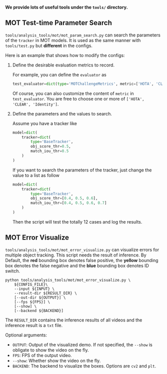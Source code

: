 **We provide lots of useful tools under the `tools/` directory.**

## MOT Test-time Parameter Search

`tools/analysis_tools/mot/mot_param_search.py` can search the parameters of the `tracker` in MOT models.
It is used as the same manner with `tools/test.py` but **different** in the configs.

Here is an example that shows how to modify the configs:

1. Define the desirable evaluation metrics to record.

   For example, you can define the `evaluator` as

   ```python
   test_evaluator=dict(type='MOTChallengeMetrics', metric=['HOTA', 'CLEAR', 'Identity'])
   ```

   Of course, you can also customize the content of `metric` in `test_evaluator`. You are free to choose one or more of `['HOTA', 'CLEAR', 'Identity']`.

2. Define the parameters and the values to search.

   Assume you have a tracker like

   ```python
   model=dict(
       tracker=dict(
           type='BaseTracker',
           obj_score_thr=0.5,
           match_iou_thr=0.5
       )
   )
   ```

   If you want to search the parameters of the tracker, just change the value to a list as follow

   ```python
   model=dict(
       tracker=dict(
           type='BaseTracker',
           obj_score_thr=[0.4, 0.5, 0.6],
           match_iou_thr=[0.4, 0.5, 0.6, 0.7]
       )
   )
   ```

   Then the script will test the totally 12 cases and log the results.

## MOT Error Visualize

`tools/analysis_tools/mot/mot_error_visualize.py` can visualize errors for multiple object tracking.
This script needs the result of inference. By Default, the **red** bounding box denotes false positive, the **yellow** bounding box denotes the false negative and the **blue** bounding box denotes ID switch.

```
python tools/analysis_tools/mot/mot_error_visualize.py \
    ${CONFIG_FILE}\
    --input ${INPUT} \
    --result-dir ${RESULT_DIR} \
    [--out-dir ${OUTPUT}] \
    [--fps ${FPS}] \
    [--show] \
    [--backend ${BACKEND}]
```

The `RESULT_DIR` contains the inference results of all videos and the inference result is a `txt` file.

Optional arguments:

- `OUTPUT`: Output of the visualized demo. If not specified, the `--show` is obligate to show the video on the fly.
- `FPS`: FPS of the output video.
- `--show`: Whether show the video on the fly.
- `BACKEND`: The backend to visualize the boxes. Options are `cv2` and `plt`.
